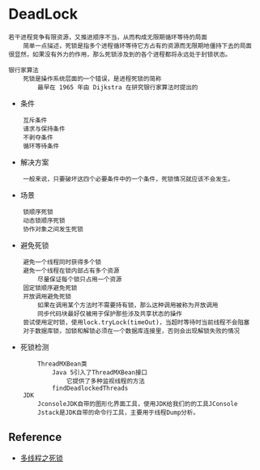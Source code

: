 # DeadLock  

```
若干进程竞争有限资源，又推进顺序不当，从而构成无限期循环等待的局面
	简单一点描述，死锁是指多个进程循环等待它方占有的资源而无限期地僵持下去的局面
很显然，如果没有外力的作用，那么死锁涉及到的各个进程都将永远处于封锁状态。

银行家算法
	死锁是操作系统层面的一个错误，是进程死锁的简称
		最早在 1965 年由 Dijkstra 在研究银行家算法时提出的
```

* 条件  
  
```
	互斥条件
	请求与保持条件
	不剥夺条件
	循环等待条件
```

* 解决方案  
```
	一般来说，只要破坏这四个必要条件中的一个条件，死锁情况就应该不会发生。
```

* 场景  
```
	锁顺序死锁
	动态锁顺序死锁
	协作对象之间发生死锁
```

* 避免死锁  

```
	避免一个线程同时获得多个锁
	避免一个线程在锁内部占有多个资源
		尽量保证每个锁只占用一个资源
	固定锁顺序避免死锁
	开放调用避免死锁
		如果在调用某个方法时不需要持有锁，那么这种调用被称为开放调用
		同步代码块最好仅被用于保护那些涉及共享状态的操作
	尝试使用定时锁，使用lock.tryLock(timeOut)，当超时等待时当前线程不会阻塞
	对于数据库锁，加锁和解锁必须在一个数据库连接里，否则会出现解锁失败的情况
```

* 死锁检测  

```
		ThreadMXBean类
			Java 5引入了ThreadMXBean接口
				它提供了多种监视线程的方法
			findDeadlockedThreads
	JDK
		JconsoleJDK自带的图形化界面工具，使用JDK给我们的的工具JConsole
		Jstack是JDK自带的命令行工具，主要用于线程Dump分析。
```

## Reference  

* [多线程之死锁](https://www.cnblogs.com/Java3y/p/8999199.html)